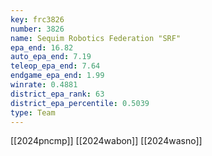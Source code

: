 ```yaml
---
key: frc3826
number: 3826
name: Sequim Robotics Federation "SRF"
epa_end: 16.82
auto_epa_end: 7.19
teleop_epa_end: 7.64
endgame_epa_end: 1.99
winrate: 0.4881
district_epa_rank: 63
district_epa_percentile: 0.5039
type: Team
---
```

[[2024pncmp]]
[[2024wabon]]
[[2024wasno]]
